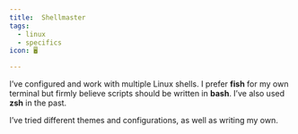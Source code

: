 ```yaml
---
title: ️ Shellmaster
tags:
  - linux
  - specifics
icon: 🖥

---
```

I’ve configured and work with multiple Linux shells. I prefer **fish** for my own terminal but firmly believe scripts should be written in **bash**. I’ve also used **zsh** in the past.

I’ve tried different themes and configurations, as well as writing my own.